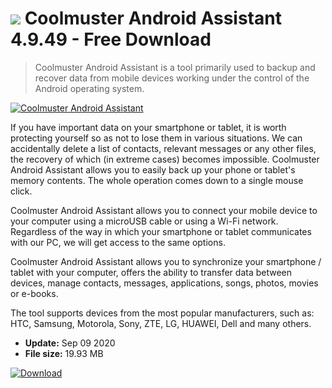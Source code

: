 # ![](https://cdn.softexe.net/static/icon/win.gif) Coolmuster Android Assistant 4.9.49 - Free Download

> Coolmuster Android Assistant is a tool primarily used to backup and recover data from mobile devices working under the control of the Android operating system.

[![Coolmuster Android Assistant](https://gallery.dpcdn.pl/imgc/Tools/82118/g_-_420x350_1.5_-_x9302b830-e5dd-472a-89e9-6b8da76130e1.jpg)](https://softexe.net/win/hobbies-lifestyle/mobile/coolmuster-android-assistant:hhfg.html)

If you have important data on your smartphone or tablet, it is worth protecting yourself so as not to lose them in various situations. We can accidentally delete a list of contacts, relevant messages or any other files, the recovery of which (in extreme cases) becomes impossible. Coolmuster Android Assistant allows you to easily back up your phone or tablet's memory contents. The whole operation comes down to a single mouse click.
 
 Coolmuster Android Assistant allows you to connect your mobile device to your computer using a microUSB cable or using a Wi-Fi network. Regardless of the way in which your smartphone or tablet communicates with our PC, we will get access to the same options.
 
 Coolmuster Android Assistant allows you to synchronize your smartphone / tablet with your computer, offers the ability to transfer data between devices, manage contacts, messages, applications, songs, photos, movies or e-books. 
 
 The tool supports devices from the most popular manufacturers, such as: HTC, Samsung, Motorola, Sony, ZTE, LG, HUAWEI, Dell and many others.


- **Update:** Sep 09 2020
- **File size:** 19.93 MB

[![Download](https://cdn.softexe.net/static/img/download.png)](https://softexe.net/win/hobbies-lifestyle/mobile/coolmuster-android-assistant:hhfg.html)

